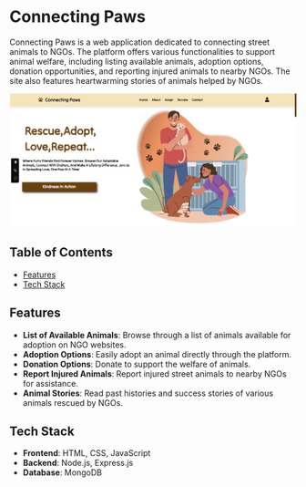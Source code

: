 # Connecting Paws

Connecting Paws is a web application dedicated to connecting street animals to NGOs. The platform offers various functionalities to support animal welfare, including listing available animals, adoption options, donation opportunities, and reporting injured animals to nearby NGOs. The site also features heartwarming stories of animals helped by NGOs.

![Landing Page](client/images/landing-page.png)

## Table of Contents

- [Features](#features)
- [Tech Stack](#tech-stack)

## Features

- **List of Available Animals**: Browse through a list of animals available for adoption on NGO websites.
- **Adoption Options**: Easily adopt an animal directly through the platform.
- **Donation Options**: Donate to support the welfare of animals.
- **Report Injured Animals**: Report injured street animals to nearby NGOs for assistance.
- **Animal Stories**: Read past histories and success stories of various animals rescued by NGOs.

## Tech Stack

- **Frontend**: HTML, CSS, JavaScript
- **Backend**: Node.js, Express.js
- **Database**: MongoDB
